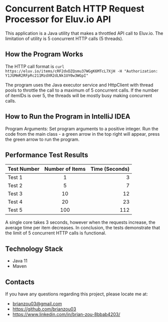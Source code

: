 # Concurrent Batch HTTP Request Processor for Eluv.io API

This application is a Java utility that makes a throttled API call to Eluv.io. The limitation of utility is 5 concurrent
HTTP calls (5 threads).

## How the Program Works

The HTTP call format is
```curl https://eluv.io/items/cRF2dvDZQsmu37WGgK6MTcL7XjH -H "Authorization: Y1JGMmR2RFpRc211MzdXR2dLNk1UY0w3WGpI"```

The program uses the Java executor service and HttpClient with thread pools to throttle the call to a maximum of 5
concurrent calls. If the number of itemIDs is over 5, the threads will be mostly busy making concurrent calls.

## How to Run the Program in IntelliJ IDEA

Program Arguments: Set program arguments to a positive integer. Run the code from the main class - a green arrow in the
top right will appear, press the green arrow to run the program.

## Performance Test Results

| Test Number | Number of Items | Time (Seconds) |
| :---    |  :----:  |  ---:|
| Test 1  | 1 | 3 |  
| Test 2  | 5 | 7 |  
| Test 3  | 10 | 12 |  
| Test 4  | 20 | 23 | 
| Test 5  | 100 | 112 |  

A single core takes 3 seconds, however when the requests increase, the average time per item decreases. In conclusion, the tests demonstrate that the limit of 5 concurrent HTTP calls is functional.

## Technology Stack

* Java 11
* Maven

## Contacts

If you have any questions regarding this project, please locate me at:

* brianzou03@gmail.com
* https://github.com/brianzou03
* https://www.linkedin.com/in/brian-zou-8bbab4203/